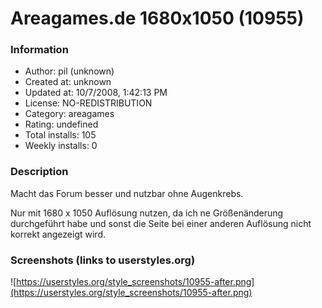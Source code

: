 # Areagames.de 1680x1050 (10955)

### Information
- Author: pil (unknown)
- Created at: unknown
- Updated at: 10/7/2008, 1:42:13 PM
- License: NO-REDISTRIBUTION
- Category: areagames
- Rating: undefined
- Total installs: 105
- Weekly installs: 0


### Description
Macht das Forum besser und nutzbar ohne Augenkrebs. 

Nur mit 1680 x 1050 Auflösung nutzen, da ich ne Größenänderung durchgeführt habe und sonst die Seite bei einer anderen Auflösung nicht korrekt angezeigt wird.


### Screenshots (links to userstyles.org)
![https://userstyles.org/style_screenshots/10955-after.png](https://userstyles.org/style_screenshots/10955-after.png)


